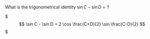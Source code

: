 What is the trigonometrical identity $\sin C - \sin D = ?$
<!--question-->
$$$
\sin C - \sin D = 2 \cos \frac{C+D}{2} \sin \frac{C-D}{2}
$$$
